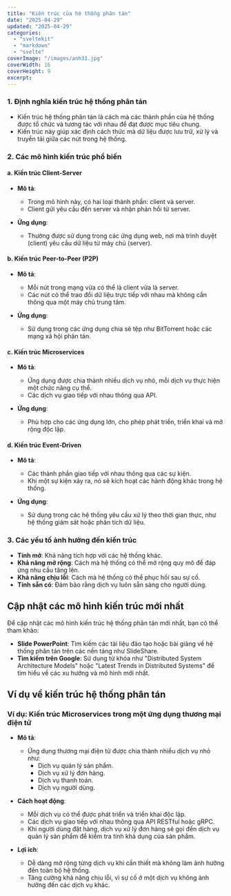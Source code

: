 ```yaml
---
title: "Kiến trúc của hệ thống phân tán"
date: "2025-04-29"
updated: "2025-04-29"
categories:
  - "sveltekit"
  - "markdown"
  - "svelte"
coverImage: "/images/anh31.jpg"
coverWidth: 16
coverHeight: 9
excerpt: 
---
```



### 1. Định nghĩa kiến trúc hệ thống phân tán

- Kiến trúc hệ thống phân tán là cách mà các thành phần của hệ thống được tổ chức và tương tác với nhau để đạt được mục tiêu chung.
- Kiến trúc này giúp xác định cách thức mà dữ liệu được lưu trữ, xử lý và truyền tải giữa các nút trong hệ thống.

### 2. Các mô hình kiến trúc phổ biến

#### a. Kiến trúc Client-Server

- **Mô tả**:
  - Trong mô hình này, có hai loại thành phần: client và server.
  - Client gửi yêu cầu đến server và nhận phản hồi từ server.
  
- **Ứng dụng**:
  - Thường được sử dụng trong các ứng dụng web, nơi mà trình duyệt (client) yêu cầu dữ liệu từ máy chủ (server).

#### b. Kiến trúc Peer-to-Peer (P2P)

- **Mô tả**:
  - Mỗi nút trong mạng vừa có thể là client vừa là server.
  - Các nút có thể trao đổi dữ liệu trực tiếp với nhau mà không cần thông qua một máy chủ trung tâm.

- **Ứng dụng**:
  - Sử dụng trong các ứng dụng chia sẻ tệp như BitTorrent hoặc các mạng xã hội phân tán.

#### c. Kiến trúc Microservices

- **Mô tả**:
  - Ứng dụng được chia thành nhiều dịch vụ nhỏ, mỗi dịch vụ thực hiện một chức năng cụ thể.
  - Các dịch vụ giao tiếp với nhau thông qua API.

- **Ứng dụng**:
  - Phù hợp cho các ứng dụng lớn, cho phép phát triển, triển khai và mở rộng độc lập.

#### d. Kiến trúc Event-Driven

- **Mô tả**:
  - Các thành phần giao tiếp với nhau thông qua các sự kiện.
  - Khi một sự kiện xảy ra, nó sẽ kích hoạt các hành động khác trong hệ thống.

- **Ứng dụng**:
  - Sử dụng trong các hệ thống yêu cầu xử lý theo thời gian thực, như hệ thống giám sát hoặc phân tích dữ liệu.

### 3. Các yếu tố ảnh hưởng đến kiến trúc

- **Tính mở**: Khả năng tích hợp với các hệ thống khác.
- **Khả năng mở rộng**: Cách mà hệ thống có thể mở rộng quy mô để đáp ứng nhu cầu tăng lên.
- **Khả năng chịu lỗi**: Cách mà hệ thống có thể phục hồi sau sự cố.
- **Tính sẵn có**: Đảm bảo rằng dịch vụ luôn sẵn sàng cho người dùng.

## Cập nhật các mô hình kiến trúc mới nhất

Để cập nhật các mô hình kiến trúc hệ thống phân tán mới nhất, bạn có thể tham khảo:

- **Slide PowerPoint**: Tìm kiếm các tài liệu đào tạo hoặc bài giảng về hệ thống phân tán trên các nền tảng như SlideShare.
- **Tìm kiếm trên Google**: Sử dụng từ khóa như "Distributed System Architecture Models" hoặc "Latest Trends in Distributed Systems" để tìm hiểu về các xu hướng và mô hình mới nhất.

## Ví dụ về kiến trúc hệ thống phân tán

### Ví dụ: Kiến trúc Microservices trong một ứng dụng thương mại điện tử

- **Mô tả**:
  - Ứng dụng thương mại điện tử được chia thành nhiều dịch vụ nhỏ như:
    - Dịch vụ quản lý sản phẩm.
    - Dịch vụ xử lý đơn hàng.
    - Dịch vụ thanh toán.
    - Dịch vụ người dùng.

- **Cách hoạt động**:
  - Mỗi dịch vụ có thể được phát triển và triển khai độc lập.
  - Các dịch vụ giao tiếp với nhau thông qua API RESTful hoặc gRPC.
  - Khi người dùng đặt hàng, dịch vụ xử lý đơn hàng sẽ gọi đến dịch vụ quản lý sản phẩm để kiểm tra tính khả dụng của sản phẩm.

- **Lợi ích**:
  - Dễ dàng mở rộng từng dịch vụ khi cần thiết mà không làm ảnh hưởng đến toàn bộ hệ thống.
  - Tăng cường khả năng chịu lỗi, vì sự cố ở một dịch vụ không ảnh hưởng đến các dịch vụ khác.

